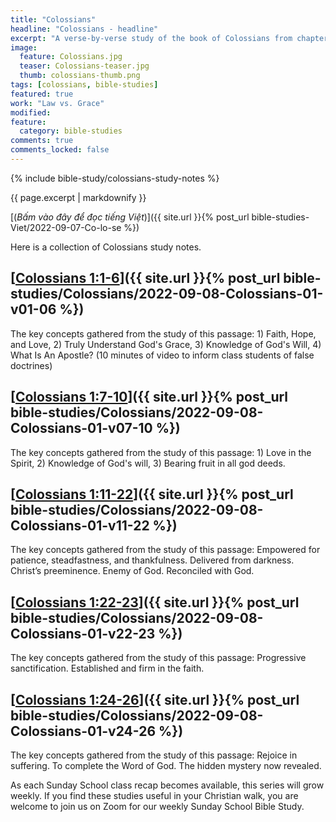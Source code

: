 ```yaml
---
title: "Colossians"
headline: "Colossians - headline"
excerpt: "A verse-by-verse study of the book of Colossians from chapter 1 through 4."
image: 
  feature: Colossians.jpg
  teaser: Colossians-teaser.jpg
  thumb: colossians-thumb.png
tags: [colossians, bible-studies]
featured: true
work: "Law vs. Grace"
modified:
feature:
  category: bible-studies
comments: true
comments_locked: false
---
```


{% include bible-study/colossians-study-notes %}

{{ page.excerpt | markdownify }}

[(<em>Bấm vào đây để đọc tiếng Việt</em>)]({{ site.url }}{% post_url bible-studies-Viet/2022-09-07-Co-lo-se %})

Here is a collection of Colossians study notes.

##  [<u>Colossians 1:1-6</u>]({{ site.url }}{% post_url bible-studies/Colossians/2022-09-08-Colossians-01-v01-06 %})

The key concepts gathered from the study of this passage: 1) Faith, Hope, and Love, 2) Truly Understand God's Grace, 3) Knowledge of God's Will, 4) What Is An Apostle? (10 minutes of video to inform class students of false doctrines)

##  [<u>Colossians 1:7-10</u>]({{ site.url }}{% post_url bible-studies/Colossians/2022-09-08-Colossians-01-v07-10 %})

The key concepts gathered from the study of this passage: 1) Love in the Spirit, 2) Knowledge of God's will, 3) Bearing fruit in all god deeds.

##  [<u>Colossians 1:11-22</u>]({{ site.url }}{% post_url bible-studies/Colossians/2022-09-08-Colossians-01-v11-22 %})

The key concepts gathered from the study of this passage: Empowered for patience, steadfastness, and thankfulness. Delivered from darkness. Christ’s preeminence. Enemy of God. Reconciled with God.

##  [<u>Colossians 1:22-23</u>]({{ site.url }}{% post_url bible-studies/Colossians/2022-09-08-Colossians-01-v22-23 %})

The key concepts gathered from the study of this passage: Progressive sanctification. Established and firm in the faith.

##  [<u>Colossians 1:24-26</u>]({{ site.url }}{% post_url bible-studies/Colossians/2022-09-08-Colossians-01-v24-26 %})

The key concepts gathered from the study of this passage: Rejoice in suffering. To complete the Word of God. The hidden mystery now revealed.

As each Sunday School class recap becomes available, this series will grow weekly. If you find these studies useful in your Christian walk, you are welcome to join us on Zoom for our weekly Sunday School Bible Study.
